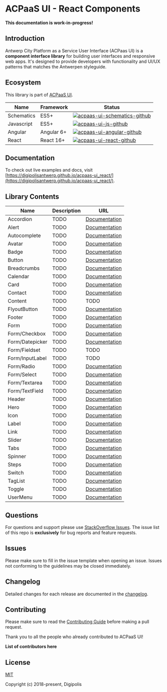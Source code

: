 # ACPaaS UI - React Components

**This documentation is work-in-progress!**

## Introduction

Antwerp City Platform as a Service User Interface (ACPaas UI) is a **component interface library** for building user interfaces and responsive web apps. It's designed to provide developers with functionality and UI/UX patterns that matches the Antwerpen styleguide.

## Ecosystem

This library is part of [ACPaaS UI][acpaas-ui].

| Name              | Framework  | Status  |
| ----------------- | ---------- | ------- |
| Schematics        | ES5+       | [![acpaas-ui-schematics-github]][acpaas-ui-schematics] |
| Javascript        | ES5+       | [![acpaas-ui-js-github]][acpaas-ui-js] |
| Angular           | Angular 6+ | [![acpaas-ui-angular-github]][acpaas-ui-angular] |
| React             | React 16+  | [![acpaas-ui-react-github]][acpaas-ui-react] |

## Documentation

To check out live examples and docs, visit [https://digipolisantwerp.github.io/acpaas-ui_react/](https://digipolisantwerp.github.io/acpaas-ui_react/).

## Library Contents

| Name           | Description                              | URL                                                       |
| -------------- | ---------------------------------------- | --------------------------------------------------------- |
| Accordion          | TODO                                 | [Documentation](https://github.com/digipolisantwerp/acpaas-ui_react/blob/master/packages/accordion/Readme.md)         |
| Alert          | TODO                                     | [Documentation](https://github.com/digipolisantwerp/acpaas-ui_react/blob/master/packages/alert/Readme.md)         |
| Autocomplete   | TODO                                     | [Documentation](https://github.com/digipolisantwerp/acpaas-ui_react/blob/master/packages/autocomplete/Readme.md)  |
| Avatar         | TODO                                     | [Documentation](https://github.com/digipolisantwerp/acpaas-ui_react/blob/master/packages/avatar/Readme.md)        |
| Badge          | TODO                                     | [Documentation](https://github.com/digipolisantwerp/acpaas-ui_react/blob/master/packages/badge/Readme.md)         |
| Button         | TODO                                     | [Documentation](https://github.com/digipolisantwerp/acpaas-ui_react/blob/master/packages/button/Readme.md)        |
| Breadcrumbs         | TODO                                | [Documentation](https://github.com/digipolisantwerp/acpaas-ui_react/blob/master/packages/breadcrumbs/Readme.md)        |
| Calendar       | TODO                                     | [Documentation](https://github.com/digipolisantwerp/acpaas-ui_react/blob/master/packages/calendar/Readme.md)      |
| Card           | TODO                                     | [Documentation](https://github.com/digipolisantwerp/acpaas-ui_react/tree/master/packages/card/Readme.md)          |
| Contact         | TODO                                    | [Documentation](https://github.com/digipolisantwerp/acpaas-ui_react/blob/master/packages/contact/Readme.md)       |
| Content         | TODO                                    | TODO                                                                                                              |
| FlyoutButton         | TODO                               | [Documentation](https://github.com/digipolisantwerp/acpaas-ui_react/blob/master/packages/flyout-button/Readme.md) |
| Footer         | TODO                                     | [Documentation](https://github.com/digipolisantwerp/acpaas-ui_react/blob/master/packages/footer/Readme.md)        |
| Form         | TODO                                       | [Documentation](https://github.com/digipolisantwerp/acpaas-ui_react/blob/master/packages/form/Readme.md)          |
| Form/Checkbox         | TODO                              | [Documentation](https://github.com/digipolisantwerp/acpaas-ui_react/tree/master/packages/form#checkbox)           |
| Form/Datepicker         | TODO                            | [Documentation](https://github.com/digipolisantwerp/acpaas-ui_react/tree/master/packages/form#datepicker)         |
| Form/Fieldset         | TODO                              | TODO                                                                                                              |
| Form/InputLabel         | TODO                            | TODO                                                                                                              |
| Form/Radio         | TODO                                 | [Documentation](https://github.com/digipolisantwerp/acpaas-ui_react/tree/master/packages/form#radio)              |
| Form/Select         | TODO                                | [Documentation](https://github.com/digipolisantwerp/acpaas-ui_react/tree/master/packages/form#select)             |
| Form/Textarea         | TODO                              | [Documentation](https://github.com/digipolisantwerp/acpaas-ui_react/tree/master/packages/form#textarea)           |
| Form/TextField         | TODO                             | [Documentation](https://github.com/digipolisantwerp/acpaas-ui_react/tree/master/packages/form#textfield)          |
| Header         | TODO                                     | [Documentation](https://github.com/digipolisantwerp/acpaas-ui_react/blob/master/packages/header/Readme.md)        |
| Hero         | TODO                                       | [Documentation](https://github.com/digipolisantwerp/acpaas-ui_react/blob/master/packages/hero/Readme.md)          |
| Icon         | TODO                                       | [Documentation](https://github.com/digipolisantwerp/acpaas-ui_react/blob/master/packages/icon/Readme.md)          |
| Label         | TODO                                      | [Documentation](https://github.com/digipolisantwerp/acpaas-ui_react/blob/master/packages/label/Readme.md)         |
| Link          | TODO                                      | [Documentation](https://github.com/digipolisantwerp/acpaas-ui_react/blob/master/packages/link/Readme.md)         |
| Slider         | TODO                                     | [Documentation](https://github.com/digipolisantwerp/acpaas-ui_react/blob/master/packages/slider/Readme.md)        |
| Tabs         | TODO                                       | [Documentation](https://github.com/digipolisantwerp/acpaas-ui_react/blob/master/packages/tabs/Readme.md)        |
| Spinner         | TODO                                    | [Documentation](https://github.com/digipolisantwerp/acpaas-ui_react/blob/master/packages/spinner/Readme.md)       |
| Steps         | TODO                                      | [Documentation](https://github.com/digipolisantwerp/acpaas-ui_react/blob/master/packages/steps/Readme.md)         |
| Switch         | TODO                                     | [Documentation](https://github.com/digipolisantwerp/acpaas-ui_react/blob/master/packages/switch/Readme.md)        |
| TagList         | TODO                                    | [Documentation](https://github.com/digipolisantwerp/acpaas-ui_react/blob/master/packages/taglist/Readme.md)       |
| Toggle         | TODO                                     | [Documentation](https://github.com/digipolisantwerp/acpaas-ui_react/tree/master/packages/toggle)                  |
| UserMenu         | TODO                                   | [Documentation](https://github.com/digipolisantwerp/acpaas-ui_react/blob/master/packages/user-menu/Readme.md)     |



## Questions

For questions and support please use [StackOverflow Issues][stackoverflow-issues]. The issue list of this repo is **exclusively** for bug reports and feature requests.

## Issues

Please make sure to fill in the issue template when opening an issue. Issues not conforming to the guidelines may be closed immediately.

## Changelog

Detailed changes for each release are documented in the [changelog](./CHANGELOG.md).

## Contributing

Please make sure to read the [Contributing Guide](./CONTRIBUTING.md) before making a pull request.

Thank you to all the people who already contributed to ACPaaS UI!

**List of contributors here**

## License

[MIT](http://opensource.org/licenses/MIT)

Copyright (c) 2018-present, Digipolis

<!-- Generic Links -->
[acpaas-ui]: https://acpaas-ui.digipolis.be
[acpaas-ui-components]: https://acpaas-ui.digipolis.be/ui-components

<!-- StackOverflow -->
[stackoverflow-issues]: https://stackoverflow.com/questions/tagged/acpaas-ui

<!-- Github links -->

<!-- Github URL -->
[acpaas-ui-schematics]: https://github.com/digipolisantwerp/acpaas-ui_schematics
[acpaas-ui-js]: https://github.com/digipolisantwerp/acpaas-ui_js
[acpaas-ui-angular]: https://github.com/digipolisantwerp/acpaas-ui_angular
[acpaas-ui-react]: https://github.com/digipolisantwerp/acpaas-ui_react

<!-- Github Version Badge -->
[acpaas-ui-schematics-github]: https://img.shields.io/github/package-json/v/digipolisantwerp/acpaas-ui_schematics.svg
[acpaas-ui-angular-github]: https://img.shields.io/github/package-json/v/digipolisantwerp/acpaas-ui_angular.svg
[acpaas-ui-react-github]: https://img.shields.io/github/package-json/v/digipolisantwerp/acpaas-ui_react.svg
[acpaas-ui-js-github]: https://img.shields.io/github/package-json/v/digipolisantwerp/acpaas-ui_js.svg
